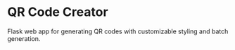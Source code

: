 # QR Code Creator

Flask web app for generating QR codes with customizable styling and batch generation.